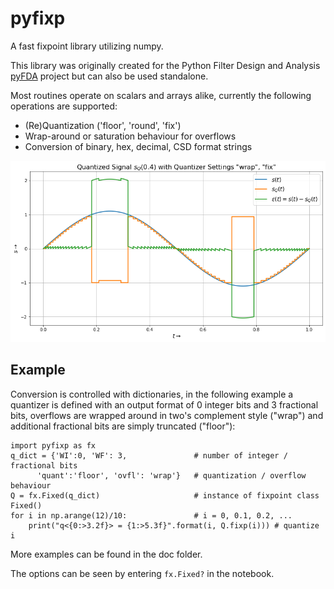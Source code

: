 # pyfixp
A fast fixpoint library utilizing numpy.

This library was originally created for the Python Filter Design and Analysis [pyFDA](https://github.org/chipmuenk/pyfda) project but can also be used standalone.

Most routines operate on scalars and arrays alike, currently the following operations are supported:

- (Re)Quantization ('floor', 'round', 'fix')
- Wrap-around or saturation behaviour for overflows
- Conversion of binary, hex, decimal, CSD format strings

![Screenshot](img/pyfixp_screenshot.png)

## Example
Conversion is controlled with dictionaries, in the following example a quantizer is defined with an output format of 0 integer bits and 3 fractional bits, overflows are wrapped around in two's complement style ("wrap") and additional fractional bits are simply truncated ("floor"):

    import pyfixp as fx
    q_dict = {'WI':0, 'WF': 3,               # number of integer / fractional bits
          'quant':'floor', 'ovfl': 'wrap'}   # quantization / overflow behaviour
    Q = fx.Fixed(q_dict)                     # instance of fixpoint class Fixed()
    for i in np.arange(12)/10:               # i = 0, 0.1, 0.2, ...
        print("q<{0:>3.2f}> = {1:>5.3f}".format(i, Q.fixp(i))) # quantize i

More examples can be found in the doc folder. 

The options can be seen by entering `fx.Fixed?` in the notebook.
